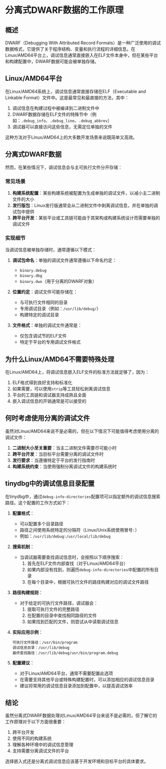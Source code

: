 # 分离式DWARF数据的工作原理

## 概述

DWARF（Debugging With Attributed Record Formats）是一种广泛使用的调试数据格式，它提供了关于程序结构、变量和执行流程的详细信息。在Linux/AMD64平台上，调试信息通常直接嵌入在ELF文件本身中，但在某些平台和构建配置中，DWARF数据可能会被单独存储。

## Linux/AMD64平台

在Linux/AMD64系统上，调试信息通常直接存储在ELF（Executable and Linkable Format）文件中。这是最常见和最直接的方法，其中：

1. 调试信息在构建过程中被编译到二进制文件中
2. DWARF数据存储在ELF文件的特殊节中（例如：`.debug_info`、`.debug_line`、`.debug_abbrev`）
3. 调试器可以直接访问这些信息，无需定位单独的文件

这种方法对于Linux/AMD64上的大多数开发场景来说既简单又高效。

## 分离式DWARF数据

然而，在某些情况下，调试信息会与主可执行文件分开存储：

### 常见场景

1. **构建系统配置**：某些构建系统被配置为生成单独的调试文件，以减小主二进制文件的大小
2. **发行版包**：Linux发行版通常会从二进制文件中剥离调试信息，并在单独的调试包中提供
3. **跨平台开发**：某些平台或工具链可能由于其架构或构建系统设计而需要单独的调试文件

### 实现细节

当调试信息被单独存储时，通常遵循以下模式：

1. **调试包命名**：单独的调试文件通常遵循以下命名约定：
   - `binary.debug`
   - `binary.dbg`
   - `binary.dwo`（用于分离的DWARF对象）

2. **位置约定**：调试文件可能存储在：
   - 与可执行文件相同的目录
   - 专用调试目录（例如：`/usr/lib/debug/`）
   - 构建特定的调试目录

3. **文件格式**：单独的调试文件通常是：
   - 仅包含调试节的ELF文件
   - 特定于平台的专用调试文件格式

## 为什么Linux/AMD64不需要特殊处理

在Linux/AMD64上，将调试信息嵌入ELF文件的标准方法就足够了，因为：

1. ELF格式得到良好支持和标准化
2. 如果需要，可以使用`strip`等工具轻松剥离调试信息
3. 平台的工具链和调试器支持成熟且全面
4. 嵌入调试信息的开销通常是可以接受的

## 何时考虑使用分离的调试文件

虽然对Linux/AMD64来说不是必需的，但在以下情况下可能值得考虑使用分离的调试文件：

1. **二进制大小至关重要**：当主二进制文件需要尽可能小时
2. **跨平台开发**：当目标平台需要分离的调试文件时
3. **发行要求**：当遵循特定于平台的发行指南时
4. **构建系统约束**：当使用强制分离调试文件的构建系统时

## tinydbg中的调试信息目录配置

在tinydbg中，通过`debug-info-directories`配置项可以指定额外的调试信息搜索路径。这个配置的工作方式如下：

1. **配置格式**：
   - 可以配置多个目录路径
   - 路径之间使用系统特定的分隔符（Linux/Unix系统使用冒号`:`）
   - 例如：`/usr/lib/debug:/usr/local/lib/debug`

2. **搜索机制**：
   - 当调试器需要查找调试信息时，会按照以下顺序搜索：
     1. 首先在ELF文件内部查找（对于Linux/AMD64平台）
     2. 如果内部没有找到，则遍历`debug-info-directories`中配置的所有目录
     3. 在每个目录中，根据可执行文件的路径构建对应的调试文件路径

3. **路径构建规则**：
   - 对于给定的可执行文件路径，调试器会：
     1. 提取可执行文件的完整路径
     2. 在配置的目录中查找相同路径的文件
     3. 如果找到匹配的文件，则尝试从中读取调试信息

4. **实际应用示例**：
   ```
   可执行文件路径：/usr/bin/program
   调试信息目录：/usr/lib/debug
   最终查找路径：/usr/lib/debug/usr/bin/program.debug
   ```

5. **配置建议**：
   - 对于Linux/AMD64平台，通常不需要配置此选项
   - 在需要支持其他平台或特殊构建配置时，可以添加相应的调试信息目录
   - 建议将常用的调试信息目录添加到配置中，以提高调试效率

## 结论

虽然分离式DWARF数据处理对Linux/AMD64平台来说不是必需的，但了解它的工作原理对于以下方面很重要：

1. 跨平台开发
2. 使用不同的构建系统
3. 理解各种环境中的调试信息管理
4. 支持需要分离调试文件的平台

选择嵌入式还是分离式调试信息应该基于开发环境和目标平台的具体要求。 